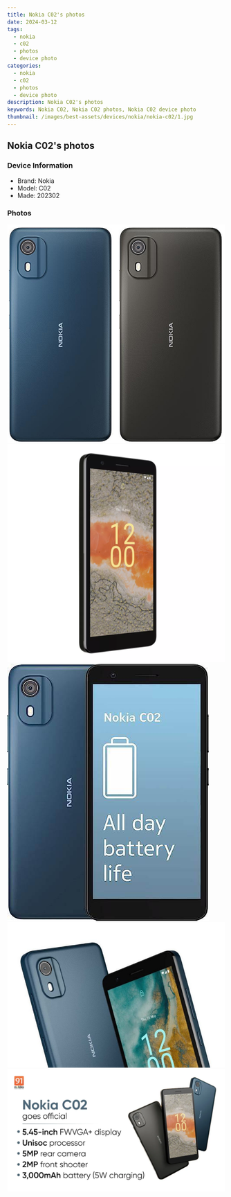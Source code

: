 ```yaml
---
title: Nokia C02's photos
date: 2024-03-12
tags: 
  - nokia
  - c02
  - photos
  - device photo
categories: 
  - nokia
  - c02
  - photos
  - device photo
description: Nokia C02's photos
keywords: Nokia C02, Nokia C02 photos, Nokia C02 device photo
thumbnail: /images/best-assets/devices/nokia/nokia-c02/1.jpg
---
```


## Nokia C02's photos

### Device Information

- Brand: Nokia
- Model: C02
- Made: 202302

### Photos

![/images/best-assets/devices/nokia/nokia-c02/1.jpg](/images/best-assets/devices/nokia/nokia-c02/1.jpg)
![/images/best-assets/devices/nokia/nokia-c02/2.jpg](/images/best-assets/devices/nokia/nokia-c02/2.jpg)
![/images/best-assets/devices/nokia/nokia-c02/3.jpg](/images/best-assets/devices/nokia/nokia-c02/3.jpg)
![/images/best-assets/devices/nokia/nokia-c02/4.jpg](/images/best-assets/devices/nokia/nokia-c02/4.jpg)
![/images/best-assets/devices/nokia/nokia-c02/5.jpg](/images/best-assets/devices/nokia/nokia-c02/5.jpg)
